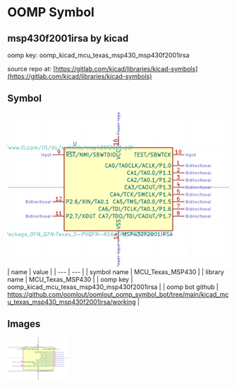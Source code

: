 # OOMP Symbol  
## msp430f2001irsa  by kicad  
  
oomp key: oomp_kicad_mcu_texas_msp430_msp430f2001irsa  
  
source repo at: [https://gitlab.com/kicad/libraries/kicad-symbols](https://gitlab.com/kicad/libraries/kicad-symbols)  
## Symbol  
  
[![working.png](working_600.png)](working.png)  
| name | value | 
| --- | --- | 
| symbol name | MCU_Texas_MSP430 | 
| library name | MCU_Texas_MSP430 | 
| oomp key | oomp_kicad_mcu_texas_msp430_msp430f2001irsa | 
| oomp bot github | https://github.com/oomlout/oomlout_oomp_symbol_bot/tree/main/kicad_mcu_texas_msp430_msp430f2001irsa/working | 
## Images  
  
[![working.png](working_140.png)](working.png)  

